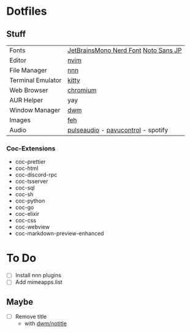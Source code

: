 # Dotfiles

## Stuff
|||
| -----------		| ----------- |
| Fonts				| [JetBrainsMono Nerd Font](https://www.programmingfonts.org/#jetbrainsmono) [Noto Sans JP](https://fonts.google.com/noto/specimen/Noto+Sans+JP) |
| Editor			| [nvim](https://neovim.io/) |
| File Manager		| [nnn](https://github.com/jarun/nnn) |
| Terminal Emulator	| [kitty](https://sw.kovidgoyal.net/kitty/) |
| Web Browser		| [chromium](https://www.chromium.org/chromium-projects/) |
| AUR Helper		| yay |
| Window Manager	| [dwm](https://dwm.suckless.org/) |
| Images			| [feh](https://feh.finalrewind.org/)       |
| Audio				| [pulseaudio](https://www.freedesktop.org/wiki/Software/PulseAudio/) - [pavucontrol](https://freedesktop.org/software/pulseaudio/pavucontrol/) -  spotify|

### Coc-Extensions
- coc-prettier
- coc-html
- coc-discord-rpc
- coc-tsserver
- coc-sql
- coc-sh
- coc-python
- coc-go
- coc-elixir
- coc-css
- coc-webview
- coc-markdown-preview-enhanced

# To Do
- [ ] Install nnn plugins
- [ ] Add mimeapps.list

## Maybe
- [ ] Remove title
  - with [dwm/notitle](https://dwm.suckless.org/patches/notitle/)
